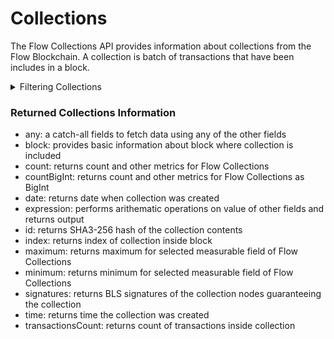 # Collections

The Flow Collections API provides information about collections from the Flow Blockchain. A collection is batch of transactions that have been includes in a block.

<details>

<summary>Filtering Collections</summary>

You can filer the collections data using the following fields:

-   any: a catch-all filter that applies OR logic and allows to filter using any of the other fields
-   blockId: filter by id of the block where collection is included
-   collectionId: filter by SHA3-256 hash of the collection contents
-   date: filter by date the transaction was created
-   height: filter by block height
-   index: filter by index of collection in the block
-   options: filter data by ordering, sorting and limiting it
-   time: filter by time the transaction was created
-   transactionsCount: filter by transaction count in collection

</details>

### Returned Collections Information

-   any: a catch-all fields to fetch data using any of the other fields
-   block: provides basic information about block where collection is included
-   count: returns count and other metrics for Flow Collections
-   countBigInt: returns count and other metrics for Flow Collections as BigInt
-   date: returns date when collection was created
-   expression: performs arithematic operations on value of other fields and returns output
-   id: returns SHA3-256 hash of the collection contents
-   index: returns index of collection inside block
-   maximum: returns maximum for selected measurable field of Flow Collections
-   minimum: returns minimum for selected measurable field of Flow Collections
-   signatures: returns BLS signatures of the collection nodes guaranteeing the collection
-   time: returns time the collection was created
-   transactionsCount: returns count of transactions inside collection
